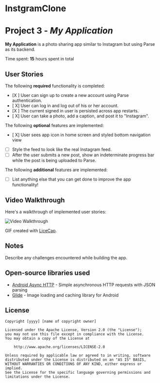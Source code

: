 # InstgramClone
# Project 3 - *My Application*

**My Application** is a photo sharing app similar to Instagram but using Parse as its backend.

Time spent: **15** hours spent in total

## User Stories

The following **required** functionality is completed:

- [X ] User can sign up to create a new account using Parse authentication.
- [ X] User can log in and log out of his or her account.
- [X ] The current signed in user is persisted across app restarts.
- [ X] User can take a photo, add a caption, and post it to "Instagram".

The following **optional** features are implemented:

- [ X] User sees app icon in home screen and styled bottom navigation view
- [ ] Style the feed to look like the real Instagram feed.
- [ ] After the user submits a new post, show an indeterminate progress bar while the post is being uploaded to Parse.

The following **additional** features are implemented:

- [ ] List anything else that you can get done to improve the app functionality!

## Video Walkthrough

Here's a walkthrough of implemented user stories:

<img src='https://github.com/Cmount22/InstgramClone/blob/master/InstagramClone.gif' title='Video Walkthrough' width='' alt='Video Walkthrough' />

GIF created with [LiceCap](http://www.cockos.com/licecap/).

## Notes

Describe any challenges encountered while building the app.

## Open-source libraries used

- [Android Async HTTP](https://github.com/codepath/CPAsyncHttpClient) - Simple asynchronous HTTP requests with JSON parsing
- [Glide](https://github.com/bumptech/glide) - Image loading and caching library for Android

## License

    Copyright [yyyy] [name of copyright owner]

    Licensed under the Apache License, Version 2.0 (the "License");
    you may not use this file except in compliance with the License.
    You may obtain a copy of the License at

        http://www.apache.org/licenses/LICENSE-2.0

    Unless required by applicable law or agreed to in writing, software
    distributed under the License is distributed on an "AS IS" BASIS,
    WITHOUT WARRANTIES OR CONDITIONS OF ANY KIND, either express or implied.
    See the License for the specific language governing permissions and
    limitations under the License.
